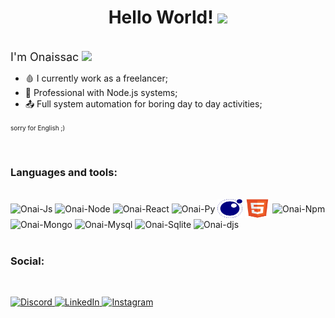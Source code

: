 <h1 align="center" > Hello World! <img src="https://i.imgur.com/qfRWQvB.gif" width="3%"></h1>
</br>
<font size="4">I'm Onaissac <img src="https://cdn.pixabay.com/animation/2022/08/05/18/24/18-24-53-297_512.gif" width="3%"></font>
 
- 🩸 I currently work as a freelancer;
- 🚀 Professional with Node.js systems;
- 📤 Full system automation for boring day to day activities;

<font size="1">sorry for English ;)</font>

</br>
<h3 align="left">Languages ​​and tools:</h3>

  <div style="display: inline_block"><br>
  <img align="center" alt="Onai-Js" height="30" width="40"
  src="https://cdn.jsdelivr.net/gh/devicons/devicon/icons/javascript/javascript-original.svg">
  <img align="center" alt="Onai-Node" height="30" width="40" src="https://cdn.jsdelivr.net/gh/devicons/devicon/icons/nodejs/nodejs-original.svg">
  <img align="center" alt="Onai-React" height="30" width="40" src="https://cdn.jsdelivr.net/gh/devicons/devicon/icons/react/react-original.svg">
  <img align="center" alt="Onai-Py" height="30" width="40"
  src="https://cdn.jsdelivr.net/gh/devicons/devicon/icons/python/python-original.svg">
  <img align="center" alt="Onai-Lua" height="30" width="40" src="https://raw.githubusercontent.com/devicons/devicon/master/icons/lua/lua-plain.svg">
  <img align="center" alt="Onai-HTML" height="30" width="40" src="https://raw.githubusercontent.com/devicons/devicon/master/icons/html5/html5-original.svg">
  <img align="center" alt="Onai-Npm" height="30" width="40" src="https://cdn.jsdelivr.net/gh/devicons/devicon/icons/npm/npm-original-wordmark.svg">

<img align="center" alt="Onai-Mongo" height="30" width="40" src="https://cdn.jsdelivr.net/gh/devicons/devicon/icons/mongodb/mongodb-original.svg">
<img align="center" alt="Onai-Mysql" height="30" width="40" src="https://cdn.jsdelivr.net/gh/devicons/devicon/icons/mysql/mysql-original.svg">
<img align="center" alt="Onai-Sqlite" height="30" width="40" src="https://cdn.jsdelivr.net/gh/devicons/devicon/icons/sqlite/sqlite-original.svg">
<img align="center" alt="Onai-djs" height="30" width="40" src="https://cdn.jsdelivr.net/gh/devicons/devicon/icons/discordjs/discordjs-plain.svg">

</div><br>
    
<h3 align="left">Social:</h3></br>

<a href="https://discord.com/users/897990202839166976" target="_blank"> <img src="https://www.vectorlogo.zone/logos/discordapp/discordapp-icon.svg" alt="Discord" width="40" height="40"/> </a>
<a href="https://www.linkedin.com/in/onaissac/" target="_blank"> <img src="https://www.vectorlogo.zone/logos/linkedin/linkedin-icon.svg" alt="LinkedIn" width="40" height="40"/> </a>
<a href="https://www.instagram.com/onaissacc/" target="_blank"> <img src="https://www.vectorlogo.zone/logos/instagram/instagram-icon.svg" alt="Instagram" width="40" height="40"/> </a>

